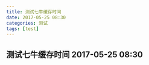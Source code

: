 ```yaml
---
title: 测试七牛缓存时间
date: 2017-05-25 08:30
categories: 测试
tags: [test] 
---
```


## 测试七牛缓存时间 2017-05-25 08:30
